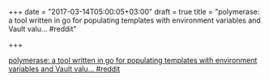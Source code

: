 +++
date = "2017-03-14T05:00:05+03:00"
draft = true
title = "polymerase: a tool written in go for populating templates with environment variables and Vault valu…  #reddit"

+++

<p><a href="https://t.co/OlqD1REv9m">polymerase: a tool written in go for populating templates with environment variables and Vault valu…  #reddit</a></p>
